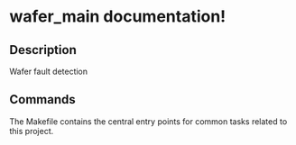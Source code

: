 # wafer_main documentation!

## Description

Wafer fault detection

## Commands

The Makefile contains the central entry points for common tasks related to this project.

